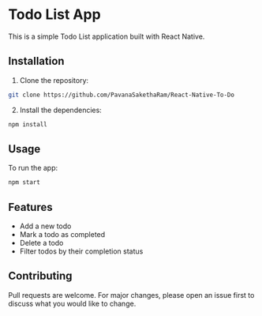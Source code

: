# Todo List App

This is a simple Todo List application built with React Native.

## Installation

1. Clone the repository:
```bash
git clone https://github.com/PavanaSakethaRam/React-Native-To-Do
```
2. Install the dependencies:
```bash
npm install
```

## Usage

To run the app:

```bash
npm start
```

## Features

- Add a new todo
- Mark a todo as completed
- Delete a todo
- Filter todos by their completion status

## Contributing

Pull requests are welcome. For major changes, please open an issue first to discuss what you would like to change.
